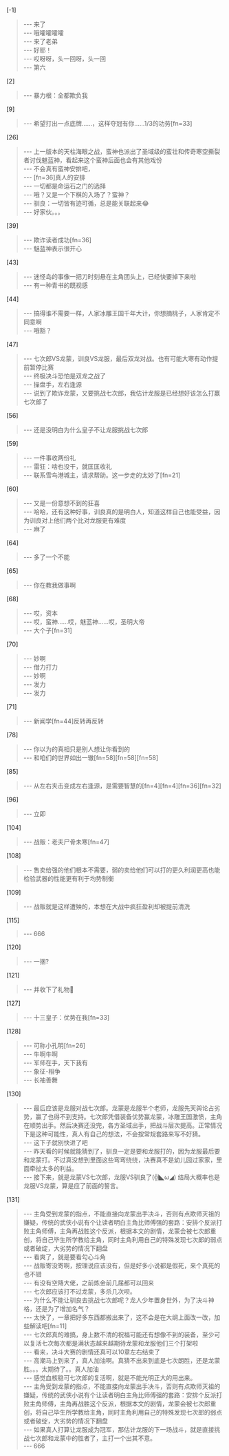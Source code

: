 
[-1] 
>--- 来了<br>
>--- 哦嚯嚯嚯嚯<br>
>--- 来了老弟<br>
>--- 好耶！<br>
>--- 哎呀呀，头一回呀，头一回<br>
>--- 第六<br>

[2] 
>--- 暴力根：全都欺负我<br>

[9] 
>--- 希望打出一点底牌……，这样夺冠有你……1/3的功劳[fn=33]<br>

[26] 
>--- 上一版本的天柱海眼之战，蛮神也派出了圣域级的蛮壮和传奇寒空撕裂者讨伐魅蓝神，看起来这个蛮神后面也会有其他戏份<br>
>--- 不会真有蛮神安排吧，<br>
>--- [fn=36]真人的安排<br>
>--- 一切都是命运石之门的选择<br>
>--- 哦？又是一个下棋的入场了？蛮神？<br>
>--- 驯良：一切皆有迹可循，总是能关联起来😂<br>
>--- 好家伙。。。<br>

[39] 
>--- 欺诈读者成功[fn=36]<br>
>--- 魅蓝神表示很开心<br>

[43] 
>--- 迷怪岛的事像一把刀时刻悬在主角团头上，已经快要掉下来啦<br>
>--- 有一种青书的既视感<br>

[44] 
>--- 搞得谁不需要一样，人家冰雕王国千年大计，你想摘桃子，人家肯定不同意啊<br>
>--- 哦豁？<br>

[47] 
>--- 七次郎VS龙蒙，训良VS龙服，最后双龙对战。也有可能大寒有动作提前暂停比赛<br>
>--- 终极决斗恐怕是双龙之战了<br>
>--- 操盘手，左右逢源<br>
>--- 说到了欺诈龙蒙，又要挑战七次郎，我估计龙服是已经想好该怎么打赢七次郎了<br>

[56] 
>--- 还是没明白为什么皇子不让龙服挑战七次郎<br>

[59] 
>--- 一件事收两份礼<br>
>--- 雷狂：啥也没干，就匡匡收礼<br>
>--- 联系雪鸟港城主，请求帮助。这一步走的太妙了[fn=21]<br>

[60] 
>--- 又是一份意想不到的狂喜<br>
>--- 哈哈，还有这种好事，训良真的是明白人，知道这样自己也能受益，因为训良对上他们两个比对龙服更有难度<br>
>--- 麻了<br>

[64] 
>--- 多了一个不能<br>

[65] 
>--- 你在教我做事啊<br>

[68] 
>--- 哎，资本<br>
>--- 哎，蛮神……哎，魅蓝神……哎，圣明大帝<br>
>--- 大个子[fn=31]<br>

[70] 
>--- 妙啊<br>
>--- 借力打力<br>
>--- 妙啊<br>
>--- 发力<br>
>--- 发力<br>

[71] 
>--- 新闻学[fn=44]反转再反转<br>

[78] 
>--- 你以为的真相只是别人想让你看到的<br>
>--- 和咱们的世界如出一辙[fn=58][fn=58][fn=58]<br>

[85] 
>--- 从左右夹击变成左右逢源，是需要智慧的[fn=4][fn=4][fn=36][fn=32]<br>

[96] 
>--- 立即<br>

[104] 
>--- 战贩：老夫尸骨未寒[fn=47]<br>

[108] 
>--- 售卖给强的他们根本不需要，弱的卖给他们可以打的更久利润更高也能检验武器的性能更有利于均势制衡<br>

[109] 
>--- 战贩就是这样遭殃的，本想在大战中疯狂盈利却被提前清洗<br>

[115] 
>--- 666<br>

[120] 
>--- 一捆?<br>

[121] 
>--- 并收下了礼物🎁<br>

[127] 
>--- 十三皇子：优势在我[fn=33]<br>

[128] 
>--- 可称小孔明[fn=26]<br>
>--- 牛啊牛啊<br>
>--- 军师在手，天下我有<br>
>--- 象征-相争<br>
>--- 长袖善舞<br>

[130] 
>--- 最后应该是龙服对战七次郎。龙蒙是龙服半个老师，龙服先天舆论占劣势，赢了也得不到支持。七次郎凭借装备优势赢龙蒙，冰雕王国激愤，主角在顺势出手。然后决赛还没完，各方圣域出手，把战斗层次提高。正常情况下是这种可能性，真人有自己的想法，不会按常规套路来写不好猜。<br>
>--- 这下子就别快进了吧<br>
>--- 昨天看的时候就能猜到了，驯良一定是要和龙服打的，因为龙服最后要和龙蒙打。不过真没想到里面这些弯弯绕绕，决赛真不是幼儿园过家家，里面牵扯太多的利益。<br>
>--- 接下来，就是龙蒙VS七次郎，龙服VS驯良了(╬◣ω◢)
结局大概率也是龙服VS龙蒙，算是应了前面的誓言。<br>

[131] 
>--- 主角受到龙蒙的指点，不能直接向龙蒙出手决斗，否则有点欺师灭祖的嫌疑，传统的武侠小说有个让读者明白主角比师傅强的套路：安排个反派打败主角师傅，主角再战胜这个反派，根据本文的剧情，龙蒙会被七次郎重创，将自己毕生所学教给主角，同时主角利用自己的特殊发现七次郎的弱点或者破绽，大劣势的情况下翻盘<br>
>--- 看爽了，就是要看勾心斗角<br>
>--- 战贩寄没寄啊，按理说应该没有，但是好多小说都是假死，来个真死的也不错<br>
>--- 有没有空降大佬，之前炼金前几届都可以回来<br>
>--- 七次郎应该打不过龙蒙，多杀几次呗。<br>
>--- 为什么不能让驯良去挑战七次郎呢？龙人少年置身世外，为了决斗神格，还是为了增加名气？<br>
>--- 太快了，一章把好多东西都搬出来了，这不会是在大纲上面改一改，加些解读吧[fn=11]<br>
>--- 七次郎真的难搞，身上数不清的祝福可能还有想像不到的装备，至少可以复活七次每次都是满状态越来越期待龙蒙和龙服他们三个打架啦<br>
>--- 看来，决斗大赛的剧情还真可以10章左右结束了<br>
>--- 高潮马上到来了，真人加油啊。真猜不出来到底是七次朗胜，还是龙蒙胜。。。太期待了。。真人加油<br>
>--- 感觉血核稳可七次郎的复活啊，就是不能光明正大的用出来。<br>
>--- 主角受到龙蒙的指点，不能直接向龙蒙出手决斗，否则有点欺师灭祖的嫌疑，传统的武侠小说有个让读者明白主角比师傅强的套路：安排个反派打败主角师傅，主角再战胜这个反派，根据本文的剧情，龙蒙会被七次郎重创，将自己毕生所学教给主角，同时主角利用自己的特殊发现七次郎的弱点或者破绽，大劣势的情况下翻盘<br>
>--- 如果真人打算让龙服成为冠军，那估计龙服的下一场战斗，就是直接挑战七次郎和龙蒙中的胜者了，主打一个出其不意。<br>
>--- 666<br>
